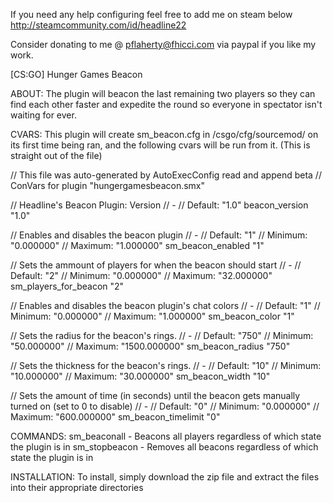 If you need any help configuring feel free to add me on steam below
http://steamcommunity.com/id/headline22

Consider donating to me @ pflaherty@fhicci.com via paypal if you like my work.


[CS:GO] Hunger Games Beacon

ABOUT:
The plugin will beacon the last remaining two players so they can find each other faster and expedite the round so everyone in spectator isn't waiting for ever. 

CVARS: 
This plugin will create sm_beacon.cfg in /csgo/cfg/sourcemod/ on its first time being ran, and the following cvars will be run from it. (This is straight out of the file)
 
// This file was auto-generated by AutoExecConfig read and append beta
// ConVars for plugin "hungergamesbeacon.smx"


// Headline's Beacon Plugin: Version
// -
// Default: "1.0"
beacon_version "1.0"

// Enables and disables the beacon plugin
// -
// Default: "1"
// Minimum: "0.000000"
// Maximum: "1.000000"
sm_beacon_enabled "1"

// Sets the ammount of players for when the beacon should start
// -
// Default: "2"
// Minimum: "0.000000"
// Maximum: "32.000000"
sm_players_for_beacon "2"

// Enables and disables the beacon plugin's chat colors
// -
// Default: "1"
// Minimum: "0.000000"
// Maximum: "1.000000"
sm_beacon_color "1"

// Sets the radius for the beacon's rings.
// -
// Default: "750"
// Minimum: "50.000000"
// Maximum: "1500.000000"
sm_beacon_radius "750"

// Sets the thickness for the beacon's rings.
// -
// Default: "10"
// Minimum: "10.000000"
// Maximum: "30.000000"
sm_beacon_width "10"

// Sets the amount of time (in seconds) until the beacon gets manually turned on (set to 0 to disable)
// -
// Default: "0"
// Minimum: "0.000000"
// Maximum: "600.000000"
sm_beacon_timelimit "0"


COMMANDS: 
sm_beaconall - Beacons all players regardless of which state the plugin is in
sm_stopbeacon - Removes all beacons regardless of which state the plugin is in


INSTALLATION:
To install, simply download the zip file and extract the files into their appropriate directories
